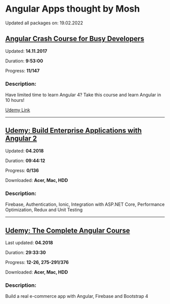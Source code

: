 
# Angular Apps thought by Mosh

Updated all packages on: 19.02.2022

## [Angular Crash Course for Busy Developers](https://coursehunter.net/course/udemy-angular4-plus2-masterclass-forbeginners)

Updated: **14.11.2017**

Duration: **9:53:00**

Progress: **11/147**

### Description:

Have limited time to learn Angular 4? Take this course and learn Angular in 10 hours!

[Udemy Link](https://www.udemy.com/course/angular-crash-course/)

<hr>

## [Udemy: Build Enterprise Applications with Angular 2](https://www.udemy.com/course/angular2-advanced/)

Updated: **04.2018**

Duration: **09:44:12**

Progress: **0/136**

Downloaded: **Acer, Mac, HDD**

### Description:

Firebase, Authentication, Ionic, Integration with ASP.NET Core, Performance Optimization, Redux and Unit Testing

<hr>

## [Udemy: The Complete Angular Course](https://www.udemy.com/course/the-complete-angular-master-class/)

Last updated: **04.2018**

Duration: **29:33:30**

Progress: **12-26, 275-291/376**

Downloaded: **Acer, Mac, HDD**

### Description:

Build a real e-commerce app with Angular, Firebase and Bootstrap 4
